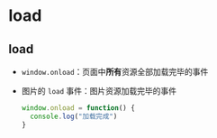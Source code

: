 # load

## load

  - `window.onload`：页面中**所有**资源全部加载完毕的事件

  - 图片的 `load` 事件：图片资源加载完毕的事件

    ```javascript
    window.onload = function() {
      console.log("加载完成")
    }
    ```
